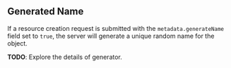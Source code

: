 ## Generated Name

If a resource creation request is submitted with the `metadata.generateName`
field set to `true`, the server will generate a unique random name for the
object.

**TODO**: Explore the details of generator.


